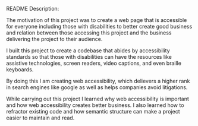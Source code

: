 README Description:

The motivation of this project was to create a web page that is accessible for everyone including those with disabilities to better create good business and relation between those accessing this project and the business delivering the project to their audience. 

I built this project to create a codebase that abides by accessibility standards so that those with disabilities can have the resources like assistive technologies, screen readers, video captions, and even braille keyboards.

By doing this I am creating web accessibility, which delievers a higher rank in search engines like google as well as helps companies avoid litigations.

While carrying out this project I learned why web accessibility is important and how web accessibility creates better business. I also learned how to refractor existing code and how semantic structure can make a project easier to maintain and read.


